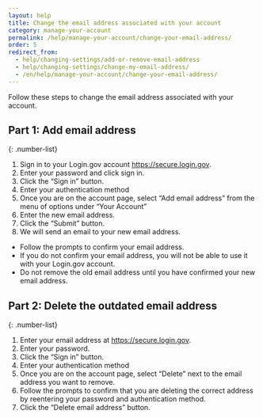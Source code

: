 ```yaml
---
layout: help
title: Change the email address associated with your account
category: manage-your-account
permalink: /help/manage-your-account/change-your-email-address/
order: 5 
redirect_from:
  - help/changing-settings/add-or-remove-email-address
  - help/changing-settings/change-my-email-address/
  - /en/help/manage-your-account/change-your-email-address/
---
```


Follow these steps to change the email address associated with your account.

## Part 1: Add email address

{: .number-list}
1. Sign in to your Login.gov account <https://secure.login.gov>.
1. Enter your password and click sign in.
1. Click the “Sign in” button.
1. Enter your authentication method
1. Once you are on the account page, select “Add email address” from the menu of options under “Your Account”
1. Enter the new email address.
1. Click the “Submit” button.
1. We will send an email to your new email address.
  * Follow the prompts to confirm your email address.
  * If you do not confirm your email address, you will not be able to use it with your Login.gov account.
  * Do not remove the old email address until you have confirmed your new email address.

## Part 2: Delete the outdated email address

{: .number-list}
1. Enter your email address at <https://secure.login.gov>.
1. Enter your password.
1. Click the “Sign in” button.
1. Enter your authentication method
1. Once you are on the account page, select “Delete” next to the email address you want to remove.
1. Follow the prompts to confirm that you are deleting the correct address by reentering your password and authentication method.
1. Click the “Delete email address” button.

